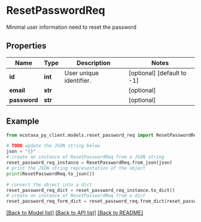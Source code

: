 # ResetPasswordReq

Minimal user information need to reset the password

## Properties

Name | Type | Description | Notes
------------ | ------------- | ------------- | -------------
**id** | **int** | User unique identifier. | [optional] [default to -1]
**email** | **str** |  | [optional] 
**password** | **str** |  | [optional] 

## Example

```python
from ecotaxa_py_client.models.reset_password_req import ResetPasswordReq

# TODO update the JSON string below
json = "{}"
# create an instance of ResetPasswordReq from a JSON string
reset_password_req_instance = ResetPasswordReq.from_json(json)
# print the JSON string representation of the object
print(ResetPasswordReq.to_json())

# convert the object into a dict
reset_password_req_dict = reset_password_req_instance.to_dict()
# create an instance of ResetPasswordReq from a dict
reset_password_req_form_dict = reset_password_req.from_dict(reset_password_req_dict)
```
[[Back to Model list]](../README.md#documentation-for-models) [[Back to API list]](../README.md#documentation-for-api-endpoints) [[Back to README]](../README.md)


